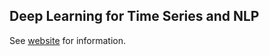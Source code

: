 ## Deep Learning for Time Series and NLP

See [website](https://adaickalavan.github.io/portfolio/deep_learning_time_series_nlp/) for information.

